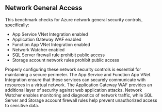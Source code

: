 ## Network General Access

This benchmark checks for Azure network general security controls, specifically:

- App Service VNet Integration enabled
- Application Gateway WAF enabled
- Function App VNet Integration enabled
- Network Watcher enabled
- SQL Server firewall rule prohibit public access
- Storage account network rules prohibit public access

Properly configuring these network security controls is essential for maintaining a secure perimeter. The App Service and Function App VNet Integration ensure that these services can securely communicate with resources in a virtual network. The Application Gateway WAF provides an additional layer of security against web application attacks. Network Watcher enables monitoring and diagnostics of network traffic, while SQL Server and Storage account firewall rules help prevent unauthorized access to sensitive data.